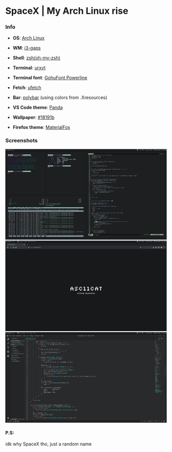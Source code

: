 # SpaceX | My Arch Linux rise

### Info
* **OS**: [Arch Linux](https://www.archlinux.org/)

* **WM**: [i3-gaps](https://github.com/Airblader/i3)

* **Shell**: [zsh(oh-my-zsh)](https://github.com/robbyrussell/oh-my-zsh)

* **Terminal**: [urxvt](https://wiki.archlinux.org/index.php/Rxvt-unicode)

* **Terminal font**: [GohuFont Powerline](https://github.com/limadm/gohufont-powerline)

* **Fetch**: [ufetch](https://github.com/jschx/ufetch)

* **Bar**: [polybar](https://github.com/jaagr/polybar) (using colors from .Xresources)

* **VS Code theme**: [Panda](https://marketplace.visualstudio.com/items?itemName=tinkertrain.theme-panda)

* **Wallpaper**: [#18191b](https://www.color-hex.com/color/18191b)

* **Firefox theme**: [MaterialFox](https://github.com/muckSponge/MaterialFox)

### Screenshots

![workspace](https://github.com/asc11cat/dots/blob/master/spacex/screenshots/main.png)
![firefox](https://github.com/asc11cat/dots/blob/master/spacex/screenshots/firefox.png)
![vscode](https://github.com/asc11cat/dots/blob/master/spacex/screenshots/vscode.png)

#### P.S:
idk why SpaceX tho, just a random name
